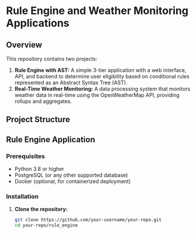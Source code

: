 # Rule Engine and Weather Monitoring Applications

## Overview
This repository contains two projects:
1. **Rule Engine with AST:** A simple 3-tier application with a web interface, API, and backend to determine user eligibility based on conditional rules represented as an Abstract Syntax Tree (AST).
2. **Real-Time Weather Monitoring:** A data processing system that monitors weather data in real-time using the OpenWeatherMap API, providing rollups and aggregates.

## Project Structure

## Rule Engine Application

### Prerequisites
- Python 3.8 or higher
- PostgreSQL (or any other supported database)
- Docker (optional, for containerized deployment)

### Installation
1. **Clone the repository:**
   ```bash
   git clone https://github.com/your-username/your-repo.git
   cd your-repo/rule_engine
